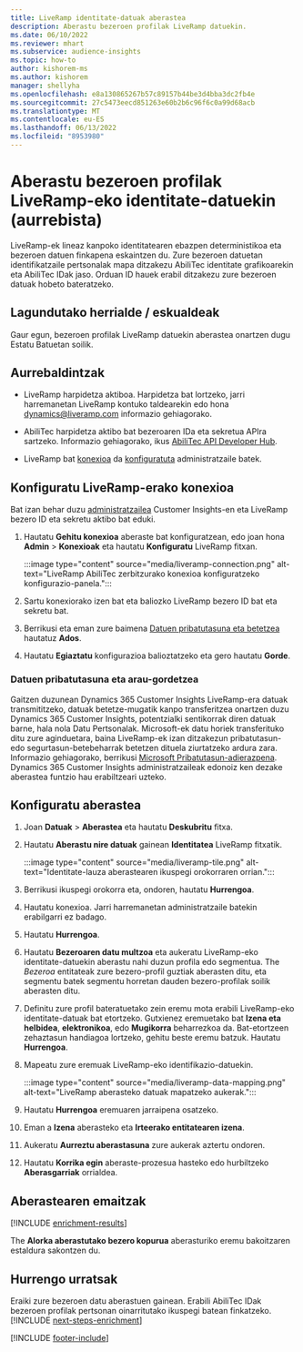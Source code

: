 ```yaml
---
title: LiveRamp identitate-datuak aberastea
description: Aberastu bezeroen profilak LiveRamp datuekin.
ms.date: 06/10/2022
ms.reviewer: mhart
ms.subservice: audience-insights
ms.topic: how-to
author: kishorem-ms
ms.author: kishorem
manager: shellyha
ms.openlocfilehash: e8a130865267b57c89157b44be3d4bba3dc2fb4e
ms.sourcegitcommit: 27c5473eecd851263e60b2b6c96f6c0a99d68acb
ms.translationtype: MT
ms.contentlocale: eu-ES
ms.lasthandoff: 06/13/2022
ms.locfileid: "8953980"
---
```

# <a name="enrich-customer-profiles-with-identity-data-from-liveramp-preview"></a>Aberastu bezeroen profilak LiveRamp-eko identitate-datuekin (aurrebista)

LiveRamp-ek lineaz kanpoko identitatearen ebazpen deterministikoa eta bezeroen datuen finkapena eskaintzen du. Zure bezeroen datuetan identifikatzaile pertsonalak mapa ditzakezu AbiliTec identitate grafikoarekin eta AbiliTec IDak jaso. Orduan ID hauek erabil ditzakezu zure bezeroen datuak hobeto bateratzeko.

## <a name="supported-countriesregions"></a>Lagundutako herrialde / eskualdeak

Gaur egun, bezeroen profilak LiveRamp datuekin aberastea onartzen dugu Estatu Batuetan soilik.

## <a name="prerequisites"></a>Aurrebaldintzak

- LiveRamp harpidetza aktiboa. Harpidetza bat lortzeko, jarri harremanetan LiveRamp kontuko taldearekin edo hona [dynamics@liveramp.com](mailto:dynamics@liveramp.com) informazio gehiagorako.

- AbiliTec harpidetza aktibo bat bezeroaren IDa eta sekretua APIra sartzeko. Informazio gehiagorako, ikus [AbiliTec API Developer Hub](https://developers.liveramp.com/abilitec-api/).

- LiveRamp bat [konexioa](connections.md) da [konfiguratuta](#configure-the-connection-for-liveramp) administratzaile batek.

## <a name="configure-the-connection-for-liveramp"></a>Konfiguratu LiveRamp-erako konexioa

Bat izan behar duzu [administratzailea](permissions.md#admin) Customer Insights-en eta LiveRamp bezero ID eta sekretu aktibo bat eduki.

1. Hautatu **Gehitu konexioa** aberaste bat konfiguratzean, edo joan hona **Admin** > **Konexioak** eta hautatu **Konfiguratu** LiveRamp fitxan.

   :::image type="content" source="media/liveramp-connection.png" alt-text="LiveRamp AbiliTec zerbitzurako konexioa konfiguratzeko konfigurazio-panela.":::

1. Sartu konexiorako izen bat eta baliozko LiveRamp bezero ID bat eta sekretu bat.

1. Berrikusi eta eman zure baimena [Datuen pribatutasuna eta betetzea](#data-privacy-and-compliance) hautatuz **Ados**.

1. Hautatu **Egiaztatu** konfigurazioa balioztatzeko eta gero hautatu **Gorde**.

### <a name="data-privacy-and-compliance"></a>Datuen pribatutasuna eta arau-gordetzea

Gaitzen duzunean Dynamics 365 Customer Insights LiveRamp-era datuak transmititzeko, datuak betetze-mugatik kanpo transferitzea onartzen duzu Dynamics 365 Customer Insights, potentzialki sentikorrak diren datuak barne, hala nola Datu Pertsonalak. Microsoft-ek datu horiek transferituko ditu zure aginduetara, baina LiveRamp-ek izan ditzakezun pribatutasun- edo segurtasun-betebeharrak betetzen dituela ziurtatzeko ardura zara. Informazio gehiagorako, berrikusi [Microsoft Pribatutasun-adierazpena](https://go.microsoft.com/fwlink/?linkid=396732). Dynamics 365 Customer Insights administratzaileak edonoiz ken dezake aberastea funtzio hau erabiltzeari uzteko.

## <a name="configure-the-enrichment"></a>Konfiguratu aberastea

1. Joan **Datuak** > **Aberastea** eta hautatu **Deskubritu** fitxa.

1. Hautatu **Aberastu nire datuak** gainean **Identitatea** LiveRamp fitxatik.

   :::image type="content" source="media/liveramp-tile.png" alt-text="Identitate-lauza aberastearen ikuspegi orokorraren orrian.":::

1. Berrikusi ikuspegi orokorra eta, ondoren, hautatu **Hurrengoa**.

1. Hautatu konexioa. Jarri harremanetan administratzaile batekin erabilgarri ez badago.

1. Hautatu **Hurrengoa**.

1. Hautatu **Bezeroaren datu multzoa** eta aukeratu LiveRamp-eko identitate-datuekin aberastu nahi duzun profila edo segmentua. The *Bezeroa* entitateak zure bezero-profil guztiak aberasten ditu, eta segmentu batek segmentu horretan dauden bezero-profilak soilik aberasten ditu.

1. Definitu zure profil bateratuetako zein eremu mota erabili LiveRamp-eko identitate-datuak bat etortzeko. Gutxienez eremuetako bat **Izena eta helbidea**, **elektronikoa**, edo **Mugikorra** beharrezkoa da. Bat-etortzeen zehaztasun handiagoa lortzeko, gehitu beste eremu batzuk. Hautatu **Hurrengoa**.

1. Mapeatu zure eremuak LiveRamp-eko identifikazio-datuekin.

   :::image type="content" source="media/liveramp-data-mapping.png" alt-text="LiveRamp aberasteko datuak mapatzeko aukerak.":::

1. Hautatu **Hurrengoa** eremuaren jarraipena osatzeko.

1. Eman a **Izena** aberasteko eta **Irteerako entitatearen izena**.

1. Aukeratu **Aurreztu aberastasuna** zure aukerak aztertu ondoren.

1. Hautatu **Korrika egin** aberaste-prozesua hasteko edo hurbiltzeko **Aberasgarriak** orrialdea.

## <a name="enrichment-results"></a>Aberastearen emaitzak

[!INCLUDE [enrichment-results](includes/enrichment-results.md)]

The **Alorka aberastutako bezero kopurua** aberasturiko eremu bakoitzaren estaldura sakontzen du.

## <a name="next-steps"></a>Hurrengo urratsak

Eraiki zure bezeroen datu aberastuen gainean. Erabili AbiliTec IDak bezeroen profilak pertsonan oinarritutako ikuspegi batean finkatzeko.
[!INCLUDE [next-steps-enrichment](includes/next-steps-enrichment.md)]

[!INCLUDE [footer-include](includes/footer-banner.md)]
